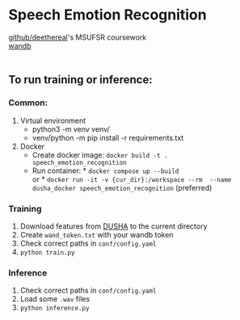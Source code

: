 # Speech Emotion Recognition
[github/deethereal](https://github.com/deethereal/speech-emotion-recognition)'s MSUFSR coursework
<br/>
[wandb](https://wandb.ai/deethereal/speech-emotion-recognition)  
<br/>
## To run training or inference:
### Common:
1. Virtual environment
    - python3 -m venv venv/
    - venv/python -m pip install -r requirements.txt
2. Docker
    - Create docker image:
     `docker build -t . speech_emotion_recognition`
    - Run container:
            * `docker compose up --build`   
            or
            * `docker run -it -v {cur_dir}:/workspace --rm  --name dusha_docker speech_emotion_recognition` (preferred)

### Training
1. Download features from [DUSHA](https://github.com/salute-developers/golos/tree/master/dusha#downloads) to the current directory
2. Create `wand_token.txt` with your wandb token
1. Check correct paths in `conf/config.yaml`
3. `python train.py`
### Inference
1. Check correct paths in `conf/config.yaml`
2. Load some `.wav` files
3. `python inference.py`
